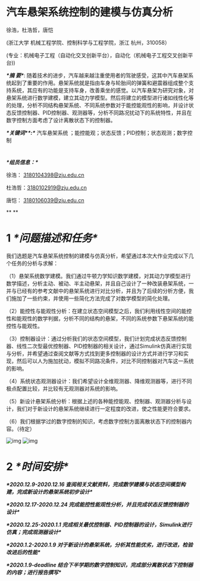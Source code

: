 # 汽车悬架系统控制的建模与仿真分析

徐浩，杜浩哲，唐恺

(浙江大学 机械工程学院、控制科学与工程学院，浙江 杭州，310058）

 

(专业：机械电子工程（自动化交叉创新平台），自动化（机械电子工程交叉创新平台))

 

***\*摘  要\****:	随着技术的进步，汽车越来越注重使用者的驾驶感受，这其中汽车悬架系统起到了重要的作用。悬架系统就是指由车身与轮胎间的弹簧和避震器组成整个支持系统，其应有的功能是支持车身，改善乘坐的感觉。以汽车悬架为研究对象，对悬架系统进行数学建模，建立其动力学模型。然后将建立的模型进行诸如线性化等的处理，分析不同结构悬架系统、不同系统参数对于能控能观性的影响，并设计状态反馈控制器、PID控制器、观测器等，分析不同路况扰动下的系统特性，并且在数字控制方面考虑了设计离散状态下的控制器。

***\*关键词\*******\*:\****	汽车悬架系统 ；能控能观；状态反馈；PID控制；状态观测；数字控制

#  

***\*组员信息：\****

徐浩： [3180104398@zju.edu.cn](mailto:3180104398@zju.edu.cn)

杜浩哲：[3180102919@zju.edu.cn](mailto:3180102919@zju.edu.cn)

唐恺：  3180106039@zju.edu.cn

 

**
**

# **1**   ***\*问题描述和任务\****

我们选题是汽车悬架系统控制的建模与仿真分析，希望通过本次大作业完成以下几个任务的分析与求解：

（1）悬架系统数学建模。我们通过牛顿力学知识数学建模，对其动力学模型进行数学描述，分析主动、被动、半主动悬架，并且自己设计了一种改装悬架系统，一并与已经有的参考文献中的悬架系统进行对比分析，并且为了后续的分析方便，我们施加了一些约束，并使用一些简化方法完成了对数学模型的简化处理。

（2）能控性与能观性分析：在建立状态空间模型之后，我们利用线性空间的能控性和能观性的数学判据，分析不同的结构的悬架，不同的系统参数下悬架系统的能控性与能观性。

（3）控制器设计：通过分析我们的状态空间模型，我们计划完成状态反馈控制器、线性二次型最优控制器、PID控制器的相关设计，通过Simulink仿真进行实现与分析，并希望通过查阅文献等方式找到更多控制器的设计方式并进行学习和实现，然后可以人为施加扰动，模拟不同路况条件，对比不同控制器对汽车这一系统的影响。

（4）系统状态观测器设计：我们希望设计全维观测器、降维观测器等，进行不同极点配置比较，并比较有无观测器对系统的影响。

（5）新设计悬架系统分析：根据上述的各种能控能观、控制器、观测器分析与设计，我们对于新设计的悬架系统继续进行一定程度的改进，使之性能更符合要求。

（6）我们根据学过的数字控制的知识，考虑数字控制方面离散状态下的控制器内容。（待定）

![img](file:////private/var/folders/_k/zw3rxp7d0kg7fgnwkyqyb0th0000gn/T/com.kingsoft.wpsoffice.mac/wps-leo/ksohtml/wpssBE87F.png)  ![img](file:////private/var/folders/_k/zw3rxp7d0kg7fgnwkyqyb0th0000gn/T/com.kingsoft.wpsoffice.mac/wps-leo/ksohtml/wpsKTMure.png)

# **2**   ***\*时间安排\****

***\*2020.12.9-2020.12.16  查阅相关文献资料，完成数学建模与状态空间模型构建，完成新设计的悬架系统初步设计\****

***\*2020.12.17-2020.12.24 完成能控性能观性分析，并且完成状态反馈控制器的设计\****

***\*2020.12.25-2020.1.1  完成相关最优控制器、PID控制器的设计，Simulink进行仿真；完成观测器设计\****

***\*2020.1.2-2020.1.9   对于新设计的悬架系统，分析其性能优劣，进行改进，检验改进后的性能\****

***\*2020.1.9-deadline   结合下半学期的数字控制知识，完成部分离散状态下控制器的内容；进行报告撰写\****
